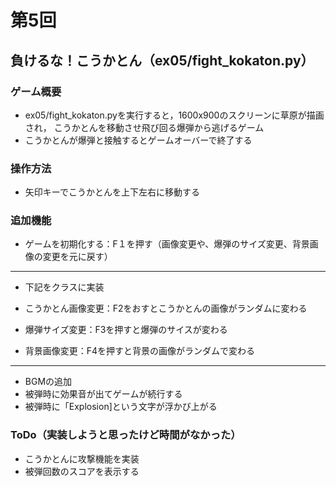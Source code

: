 # 第5回
## 負けるな！こうかとん（ex05/fight_kokaton.py）
### ゲーム概要
- ex05/fight_kokaton.pyを実行すると，1600x900のスクリーンに草原が描画され，
こうかとんを移動させ飛び回る爆弾から逃げるゲーム
- こうかとんが爆弾と接触するとゲームオーバーで終了する
### 操作方法
- 矢印キーでこうかとんを上下左右に移動する
### 追加機能
- ゲームを初期化する：F１を押す（画像変更や、爆弾のサイズ変更、背景画像の変更を元に戻す）
---------------------------------------------------------------------------------
- 下記をクラスに実装

- こうかとん画像変更：F2をおすとこうかとんの画像がランダムに変わる
- 爆弾サイズ変更：F3を押すと爆弾のサイスが変わる
- 背景画像変更：F4を押すと背景の画像がランダムで変わる
---------------------------------------------------------------------------------
- BGMの追加
- 被弾時に効果音が出てゲームが続行する
- 被弾時に「Explosion]という文字が浮かび上がる
### ToDo（実装しようと思ったけど時間がなかった）
- こうかとんに攻撃機能を実装
- 被弾回数のスコアを表示する